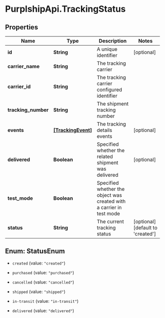 # PurplshipApi.TrackingStatus

## Properties

Name | Type | Description | Notes
------------ | ------------- | ------------- | -------------
**id** | **String** | A unique identifier | [optional] 
**carrier_name** | **String** | The tracking carrier | 
**carrier_id** | **String** | The tracking carrier configured identifier | 
**tracking_number** | **String** | The shipment tracking number | 
**events** | [**[TrackingEvent]**](TrackingEvent.md) | The tracking details events | [optional] 
**delivered** | **Boolean** | Specified whether the related shipment was delivered | [optional] 
**test_mode** | **Boolean** | Specified whether the object was created with a carrier in test mode | 
**status** | **String** | The current tracking status | [optional] [default to &#39;created&#39;]



## Enum: StatusEnum


* `created` (value: `"created"`)

* `purchased` (value: `"purchased"`)

* `cancelled` (value: `"cancelled"`)

* `shipped` (value: `"shipped"`)

* `in-transit` (value: `"in-transit"`)

* `delivered` (value: `"delivered"`)




